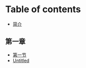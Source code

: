 # Table of contents

* [简介](README.md)

## 第一章

* [第一节](di-yi-zhang/di-yi-jie.md)
* [Untitled](di-yi-zhang/untitled.md)

